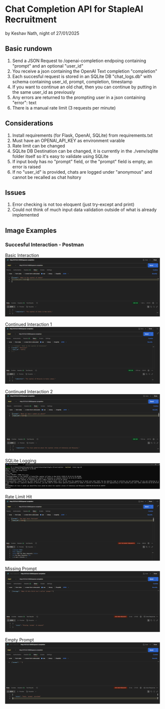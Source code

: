 # Chat Completion API for StapleAI Recruitment

by Keshav Nath, night of 27/01/2025

## Basic rundown

1) Send a JSON Request to /openai-completion endpoing containing "prompt" and an optional "user_id"
2) You receive a json containing the OpenAI Text completion "completion"
3) Each succesful request is stored in an SQLite DB "chat_logs.db" with schema containing user_id, prompt, completion, timestamp
4) If you want to continue an old chat, then you can continue by putting in the same user_id as previously
5) Any errors are returned to the prompting user in a json containing "error": text
6) There is a manual rate limit (3 requests per minute)

## Considerations

1) Install requirements (for Flask, OpenAI, SQLite) from requirements.txt
2) Must have an OPENAI_API_KEY as environment varable
3) Rate limit can be changed
4) SQLite DB Destination can be changed, it is currently in the ./venv/sqlite folder itself so it's easy to validate using SQLite
5) If input body has no "prompt" field, or the "prompt" field is empty, an error is raised
6) If no "user_id" is provided, chats are logged under "anonymous" and cannot be recalled as chat hsitory

## Issues

1) Error checking is not too eloquent (just try-except and print)
2) Could not think of much input data validation outside of what is already implemented

## Image Examples

### Succesful Interaction - Postman

Basic Interaction
![](/img/success-1.png)

Continued Interaction 1
![](/img/success-2.png)

Continued Interaction 2
![](/img/success-3.png)

SQLite Logging
![](/img/success-4.png)

Rate Limit Hit
![](/img/ratelimit-1.png)

Missing Prompt
![](/img/fail-1.png)

Empty Prompt
![](/img/fail-2.png)